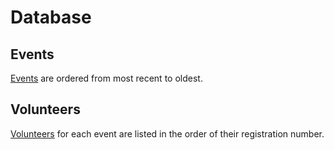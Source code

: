 # Database

## Events

[Events](events) are ordered from most recent to oldest.

## Volunteers

[Volunteers](volunteers) for each event are listed in the order of their registration number.
